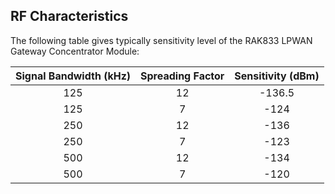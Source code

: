 ## RF Characteristics

The following table gives typically sensitivity
level of the RAK833 LPWAN Gateway Concentrator Module:

|Signal Bandwidth (kHz)|Spreading Factor|Sensitivity (dBm)| 
| :----: | :----: | :----: | 
| 125 | 12 | -136.5 | 
| 125 | 7 | -124 | 
| 250 | 12 | -136 | 
| 250 | 7 | -123 | 
| 500 | 12 | -134 | 
| 500 | 7 | -120 | 

